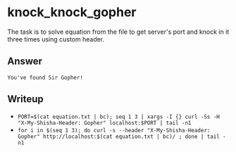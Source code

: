 # knock_knock_gopher

The task is to solve equation from the file to get server's port and knock in it three times using custom header.

## Answer

`You've found Sir Gopher!`

## Writeup

- `PORT=$(cat equation.txt | bc); seq 1 3 | xargs -I {} curl -Ss -H "X-My-Shisha-Header: Gopher" localhost:$PORT | tail -n1`
- `for i in $(seq 1 3); do curl -s --header "X-My-Shisha-Header: Gopher" http://localhost:$(cat equation.txt | bc)/ ; done | tail -n1`
